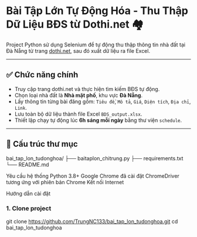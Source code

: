 # Bài Tập Lớn Tự Động Hóa - Thu Thập Dữ Liệu BĐS từ Dothi.net 🏘️

Project Python sử dụng Selenium để tự động thu thập thông tin nhà đất tại Đà Nẵng từ trang [dothi.net](https://dothi.net), sau đó xuất dữ liệu ra file Excel.

---

## ✅ Chức năng chính

- Truy cập trang dothi.net và thực hiện tìm kiếm BĐS tự động.
- Chọn loại nhà đất là **Nhà mặt phố**, khu vực **Đà Nẵng**.
- Lấy thông tin từng bài đăng gồm: `Tiêu đề`, `Mô tả`, `Giá`, `Diện tích`, `Địa chỉ`, `Link`.
- Lưu toàn bộ dữ liệu thành file Excel `BDS_output.xlsx`.
- Thiết lập chạy tự động lúc **6h sáng mỗi ngày** bằng thư viện `schedule`.

---

## 📁 Cấu trúc thư mục

bai_tap_lon_tudonghoa/
├── baitaplon_chitrung.py
├── requirements.txt
└── README.md

Yêu cầu hệ thống
Python 3.8+
Google Chrome đã cài đặt
ChromeDriver tương ứng với phiên bản Chrome
Kết nối Internet

Hướng dẫn cài đặt
### 1. Clone project
git clone https://github.com/TrungNC133/bai_tap_lon_tudonghoa.git
cd bai_tap_lon_tudonghoa
